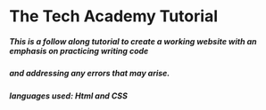 # The Tech Academy Tutorial 
##### This is a follow along tutorial to create a working website with an emphasis on practicing writing code 
##### and addressing any errors that may arise. 
##### languages used: Html and CSS
